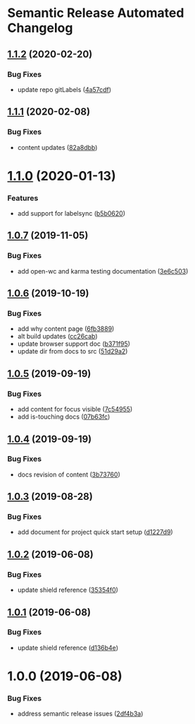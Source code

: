 # Semantic Release Automated Changelog

## [1.1.2](https://github.com/AlaskaAirlines/OrionStatelessComponents__docs/compare/v1.1.1...v1.1.2) (2020-02-20)


### Bug Fixes

* update repo gitLabels ([4a57cdf](https://github.com/AlaskaAirlines/OrionStatelessComponents__docs/commit/4a57cdf))

## [1.1.1](https://github.com/AlaskaAirlines/OrionStatelessComponents__docs/compare/v1.1.0...v1.1.1) (2020-02-08)


### Bug Fixes

* content updates ([82a8dbb](https://github.com/AlaskaAirlines/OrionStatelessComponents__docs/commit/82a8dbb))

# [1.1.0](https://github.com/AlaskaAirlines/OrionStatelessComponents__docs/compare/v1.0.7...v1.1.0) (2020-01-13)


### Features

* add support for labelsync ([b5b0620](https://github.com/AlaskaAirlines/OrionStatelessComponents__docs/commit/b5b0620))

## [1.0.7](https://github.com/AlaskaAirlines/OrionStatelessComponents__docs/compare/v1.0.6...v1.0.7) (2019-11-05)


### Bug Fixes

* add open-wc and karma testing documentation ([3e6c503](https://github.com/AlaskaAirlines/OrionStatelessComponents__docs/commit/3e6c503))

## [1.0.6](https://github.com/AlaskaAirlines/OrionStatelessComponents__docs/compare/v1.0.5...v1.0.6) (2019-10-19)


### Bug Fixes

* add why content page ([6fb3889](https://github.com/AlaskaAirlines/OrionStatelessComponents__docs/commit/6fb3889))
* alt build updates ([cc26cab](https://github.com/AlaskaAirlines/OrionStatelessComponents__docs/commit/cc26cab))
* update browser support doc ([b371f95](https://github.com/AlaskaAirlines/OrionStatelessComponents__docs/commit/b371f95))
* update dir from docs to src ([51d29a2](https://github.com/AlaskaAirlines/OrionStatelessComponents__docs/commit/51d29a2))

## [1.0.5](https://github.com/AlaskaAirlines/OrionStatelessComponents__docs/compare/v1.0.4...v1.0.5) (2019-09-19)


### Bug Fixes

* add content for focus visible ([7c54955](https://github.com/AlaskaAirlines/OrionStatelessComponents__docs/commit/7c54955))
* add is-touching docs ([07b63fc](https://github.com/AlaskaAirlines/OrionStatelessComponents__docs/commit/07b63fc))

## [1.0.4](https://github.com/AlaskaAirlines/OrionStatelessComponents__docs/compare/v1.0.3...v1.0.4) (2019-09-19)


### Bug Fixes

* docs revision of content ([3b73760](https://github.com/AlaskaAirlines/OrionStatelessComponents__docs/commit/3b73760))

## [1.0.3](https://github.com/AlaskaAirlines/OrionStatelessComponents__docs/compare/v1.0.2...v1.0.3) (2019-08-28)


### Bug Fixes

* add document for project quick start setup ([d1227d9](https://github.com/AlaskaAirlines/OrionStatelessComponents__docs/commit/d1227d9))

## [1.0.2](https://github.com/AlaskaAirlines/OrionStatelessComponents__docs/compare/v1.0.1...v1.0.2) (2019-06-08)


### Bug Fixes

* update shield reference ([35354f0](https://github.com/AlaskaAirlines/OrionStatelessComponents__docs/commit/35354f0))

## [1.0.1](https://github.com/AlaskaAirlines/OrionStatelessComponents__docs/compare/v1.0.0...v1.0.1) (2019-06-08)


### Bug Fixes

* update shield reference ([d136b4e](https://github.com/AlaskaAirlines/OrionStatelessComponents__docs/commit/d136b4e))

# 1.0.0 (2019-06-08)


### Bug Fixes

* address semantic release issues ([2df4b3a](https://github.com/AlaskaAirlines/OrionStatelessComponents__docs/commit/2df4b3a))
